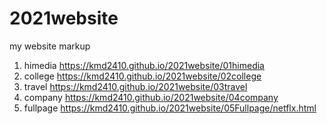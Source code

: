 # 2021website

my website markup

1. himedia https://kmd2410.github.io/2021website/01himedia
2. college https://kmd2410.github.io/2021website/02college
3. travel https://kmd2410.github.io/2021website/03travel
4. company https://kmd2410.github.io/2021website/04company
5. fullpage https://kmd2410.github.io/2021website/05Fullpage/netflx.html
